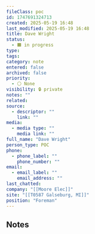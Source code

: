 ```yaml
---
fileClass: poc
id: 1747691324713
created: 2025-05-19 16:48
last_modified: 2025-05-19 16:48
title: Dave Wright
status:
  - 🟧 in progress
type: 
tags: 
category: note
entered: false
archived: false
priority:
  - ⚪ None
visibility: 🔒 private
notes: ""
related: 
source:
  - descriptor: ""
    link: ""
media:
  - media type: ""
    media link: ""
full_name: "Dave Wright"
person_type: POC
phone:
  - phone_label: ""
    phone_number: ""
email:
  - email_label: ""
    email_address: ""
last_chatted: 
company: "[[Moore Elec]]"
site: "[[T0587 Galseburg, MI]]"
position: "Foreman"
---
```

## Notes